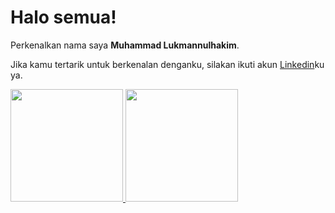 # Halo semua! 

Perkenalkan nama saya **Muhammad Lukmannulhakim**.<br>

Jika kamu tertarik untuk berkenalan denganku, silakan ikuti akun [Linkedin](https://www.linkedin.com/in/muhammad-lukmannulhakim/)ku ya.

<p align="left">
<a href="https://github.com/MannAcademy">
  <img height="180em" src="https://github-readme-stats-eight-theta.vercel.app/api?username=penuliscode&show_icons=true&theme=algolia&include_all_commits=true&count_private=true"/>
  <img height="180em" src="https://github-readme-stats-eight-theta.vercel.app/api/top-langs/?username=penuliscode&layout=compact&theme=algolia"/>
</a>
</p>
